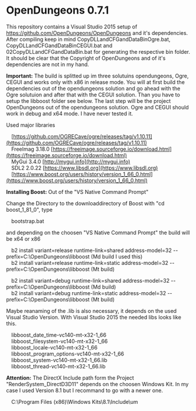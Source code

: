 # OpenDungeons 0.7.1

This repository contains a Visual Studio 2015 setup of https://github.com/OpenDungeons/OpenDungeons and it's dependencies. After compiling keep in mind CopyDLLandCFGandDataBinOgre.bat, CopyDLLandCFGandDataBinCEGUI.bat and 02CopyDLLandCFGandDataBin.bat for generating the respective bin folder. It should be clear that the Copyright of OpenDungeons and of it's dependencies are not in my hand.

**Important:**  The build is splitted up im three solutuins opendungeons, Ogre, CEGUI and works only with x86 in release mode. You will at first build the dependencies out of the opendungeons solution and go ahead with the Ogre solutuion and after that with the CEGUI solution. Than you have to setup the libboost folder see below. The last step will be the project OpenDungeons out of the opendungeons solution. Ogre and CEGUI should work in debug and x64 mode. I have never tested it.

Used major libraries <br/>

&emsp;[https://github.com/OGRECave/ogre/releases/tag/v1.10.11](https://github.com/OGRECave/ogre/releases/tag/v1.10.11)<br/>
&emsp;FreeImag 3.18.0 [https://freeimage.sourceforge.io/download.html](https://freeimage.sourceforge.io/download.html)<br/>
&emsp;MyGui 3.4.0 [http://mygui.info](http://mygui.info)<br/>
&emsp;SDL2 2.0.22 [https://www.libsdl.org](https://www.libsdl.org)<br/>
&emsp;[https://www.boost.org/users/history/version_1_66_0.html](https://www.boost.org/users/history/version_1_66_0.html)<br/>

**Installing Boost:** Out of the "VS Native Command Prompt"

Change the Directory to the downloaddirectory of Boost with "cd boost_1_81_0", type

  &emsp;bootstrap.bat

and depending on the choosen "VS Native Command Prompt" the build will be x64 or x86

&emsp;b2 install variant=release runtime-link=shared address-model=32 --prefix=C:\OpenDungeons\libboost (Md build I used this) <br/>
&emsp;b2 install variant=release runtime-link=static address-model=32 --prefix=C:\OpenDungeons\libboost (Mt build) <br/>

&emsp;b2 install variant=debug runtime-link=shared address-model=32 --prefix=C:\OpenDungeons\libboost (Md build) <br/>
&emsp;b2 install variant=debug runtime-link=static address-model=32 --prefix=C:\OpenDungeons\libboost (Mt build) <br/>

Maybe reanaming of the .lib is also necessary, it depends on the used Visual Studio Version. With Visual Studio 2015 the needed libs looks like this.

&emsp;libboost_date_time-vc140-mt-x32-1_66<br/>
&emsp;libboost_filesystem-vc140-mt-x32-1_66<br/>
&emsp;libboost_locale-vc140-mt-x32-1_66<br/>
&emsp;libboost_program_options-vc140-mt-x32-1_66<br/>
&emsp;libboost_system-vc140-mt-x32-1_66.lib<br/>
&emsp;libboost_thread-vc140-mt-x32-1_66.lib<br/>

**Attention:** The DirectX Include path form the Project "RenderSystem_DirectD3D11" depends on the choosen Windows Kit. In my case I used Version 8.1 but I recommand to go with a newer one.<br/>

&emsp;C:\Program Files (x86)\Windows Kits\8.1\Include\um

